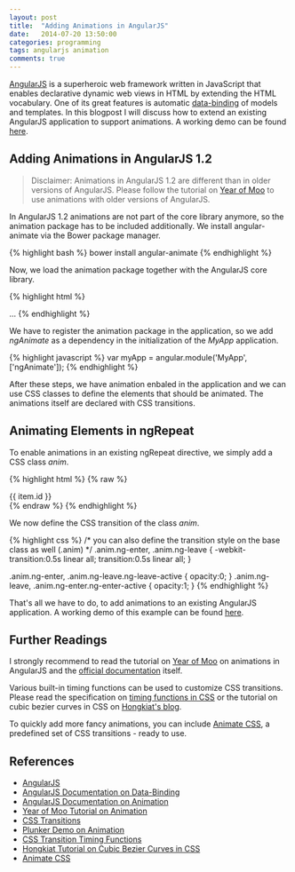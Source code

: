 ```yaml
---
layout: post
title:  "Adding Animations in AngularJS"
date:   2014-07-20 13:50:00
categories: programming
tags: angularjs animation
comments: true
---
```


[AngularJS][angular-web] is a superheroic web framework written in JavaScript that enables declarative dynamic web views in HTML by extending the HTML vocabulary. One of its great features is automatic [data-binding][angular-docs-databind] of models and templates. In this blogpost I will discuss how to extend an existing AngularJS application to support animations. A working demo can be found [here][chaosmail-animation-demo].

## Adding Animations in AngularJS 1.2

> Disclaimer: Animations in AngularJS 1.2 are different than in older versions of AngularJS. Please follow the tutorial on [Year of Moo](http://www.yearofmoo.com/2013/04/animation-in-angularjs.html) to use animations with older versions of AngularJS.

In AngularJS 1.2 animations are not part of the core library anymore, so the animation package has to be included additionally. We install angular-animate via the Bower package manager.

{% highlight bash %}
bower install angular-animate
{% endhighlight %}

Now, we load the animation package together with the AngularJS core library.

{% highlight html %}
<html ng-app="MyApp">
<head>
<script src="bower_components/angular/angular.js"></script>
<script src="bower_components/angular-animate/angular-animate.js"></script>
</head>
<body>
...
</body>
</html>
{% endhighlight %}

We have to register the animation package in the application, so we add *ngAnimate* as a dependency in the initialization of the *MyApp* application.

{% highlight javascript %}
var myApp = angular.module('MyApp', ['ngAnimate']);
{% endhighlight %}

After these steps, we have animation enbaled in the application and we can use CSS classes to define the elements that should be animated. The animations itself are declared with CSS transitions.

## Animating Elements in ngRepeat

To enable animations in an existing ngRepeat directive, we simply add a CSS class *anim*.

{% highlight html %}
{% raw %}
<div ng-repeat="item in items" class="anim">
  {{ item.id }}
</div>
{% endraw %}
{% endhighlight %}

We now define the CSS transition of the class *anim*.

{% highlight css %}
/* you can also define the transition style
   on the base class as well (.anim) */
.anim.ng-enter,
.anim.ng-leave {
  -webkit-transition:0.5s linear all;
  transition:0.5s linear all;
}

.anim.ng-enter,
.anim.ng-leave.ng-leave-active {
  opacity:0;
}
.anim.ng-leave,
.anim.ng-enter.ng-enter-active {
  opacity:1;
}
{% endhighlight %}

That's all we have to do, to add animations to an existing AngularJS application. A working demo of this example can be found [here][chaosmail-animation-demo].

## Further Readings

I strongly recommend to read the tutorial on [Year of Moo][yom-blog] on animations in AngularJS and the [official documentation][angular-docs-animation] itself. 

Various built-in timing functions can be used to customize CSS transitions. Please read the specification on [timing functions in CSS][css-timing-specs] or the tutorial on cubic bezier curves in CSS on [Hongkiat's blog][hongkiat-bezier].

To quickly add more fancy animations, you can include [Animate CSS][animatecss-web], a predefined set of CSS transitions - ready to use.

## References

* [AngularJS][angular-web]
* [AngularJS Documentation on Data-Binding][angular-docs-databind]
* [AngularJS Documentation on Animation][angular-docs-animation]
* [Year of Moo Tutorial on Animation][yom-blog]
* [CSS Transitions][css-trans-specs]
* [Plunker Demo on Animation][chaosmail-animation-demo]
* [CSS Transition Timing Functions][css-timing-specs]
* [Hongkiat Tutorial on Cubic Bezier Curves in CSS][hongkiat-bezier]
* [Animate CSS][animatecss-web]

[angular-web]: https://angularjs.org/
[angular-docs-databind]: https://docs.angularjs.org/guide/databinding
[angular-docs-animation]: https://docs.angularjs.org/guide/animations
[yom-blog]: http://www.yearofmoo.com/2013/08/remastered-animation-in-angularjs-1-2.html
[css-trans-specs]: http://www.w3schools.com/css/css3_transitions.asp
[chaosmail-animation-demo]: http://plnkr.co/hCMPIpUvuUO6CbhQfBbJ
[css-timing-specs]: http://www.w3schools.com/cssref/css3_pr_transition-timing-function.asp
[hongkiat-bezier]: http://www.hongkiat.com/blog/css-cubic-bezier/
[animatecss-web]: http://daneden.github.io/animate.css/